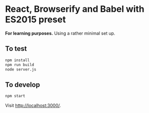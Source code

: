 # React, Browserify and Babel with ES2015 preset

**For learning purposes.** Using a rather minimal set up.

## To test

```sh
npm install
npm run build
node server.js
```

## To develop

```sh
npm start
```

Visit <http://localhost:3000/>.
